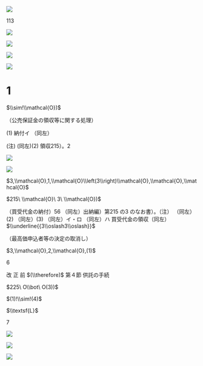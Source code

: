 ![](https://www.nta.go.jp/tmp/f6d257c1-f343-43b4-9abf-d57f6fb96625/images/ceba77f469d93bb23770bbd81168b364d72e1637ad8d04c93f92e6672b490da9.jpg)

113

![](https://www.nta.go.jp/tmp/f6d257c1-f343-43b4-9abf-d57f6fb96625/images/43c8279868fa728c29d98dc5271849523670f6fba85c95e88142fe2a85b9b80e.jpg)

![](https://www.nta.go.jp/tmp/f6d257c1-f343-43b4-9abf-d57f6fb96625/images/b7251d53892ba06f4ad9d7a814f1067686bbe03c7466cfedf9845d4813a700e8.jpg)

![](https://www.nta.go.jp/tmp/f6d257c1-f343-43b4-9abf-d57f6fb96625/images/7d9c330e45ec101a41953dac447dd10c7bbc6f3c322b6d3709f043a855f16762.jpg)

![](https://www.nta.go.jp/tmp/f6d257c1-f343-43b4-9abf-d57f6fb96625/images/1774391d0deb9d6b864ce1fdfb69cfd9131c136cdfe6b94e5342f32c4871ec71.jpg)

# 1

$\\sim!\\mathcal{O})$

（公売保証金の領収等に関する処理）

(1) 納付イ （同左）

(注) (同左)(2) 領収215）。2

![](https://www.nta.go.jp/tmp/f6d257c1-f343-43b4-9abf-d57f6fb96625/images/7f04d3a8cadd0eb90843092dcbc75dc0cd4b2727cc046b91d51073cadebeabf1.jpg)

![](https://www.nta.go.jp/tmp/f6d257c1-f343-43b4-9abf-d57f6fb96625/images/375775bef5c54782510b08417f56d528bac71801811bf8780e4c02b7e5747a55.jpg)

$3,\\mathcal{O},1,\\mathcal{O}\\left(3\\right)\\mathcal{O},\\mathcal{O},\\mathcal{O}$

$215\ \\mathcal{O}\ 3\ \\mathcal{O})$

（買受代金の納付）56 （同左）出納編）第215 の3 のなお書）。（注） （同左）(2) （同左）(3) （同左）イ・ロ （同左）ハ 買受代金の領収（同左） $\\underline{{3\\oslash3\\oslash}}$

（最高価申込者等の決定の取消し）

$3,\\mathcal{O},2,\\mathcal{O},(1)$

6

改 正 前 $(\\therefore)$ 第４節 供託の手続

$225\ O\\bot\ O(3))$

$(1)!\\sim!(4)$

$\\textsf{L}$

7

![](https://www.nta.go.jp/tmp/f6d257c1-f343-43b4-9abf-d57f6fb96625/images/8cb0f2d628cff397b5221e2aa2b6c4300c493cda73693edcf6356940d9f6fffd.jpg)

![](https://www.nta.go.jp/tmp/f6d257c1-f343-43b4-9abf-d57f6fb96625/images/e7a945ab116cf05a78dd26261d30269691fa49d2e6bfd91e04fb9547defc5e1b.jpg)

![](https://www.nta.go.jp/tmp/f6d257c1-f343-43b4-9abf-d57f6fb96625/images/080358b92fb9c1021b2669b2448ba53327912d25d9521e1724554a04091a0fca.jpg)